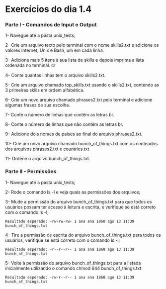 # Exercícios do dia 1.4

### Parte I - Comandos de Input e Output
1- Navegue até a pasta unix_tests;

2- Crie um arquivo texto pelo terminal com o nome skills2.txt e adicione os valores Internet, Unix e Bash, um em cada linha.

3- Adicione mais 5 itens à sua lista de skills e depois imprima a lista ordenada no terminal. 🤓

4- Conte quantas linhas tem o arquivo skills2.txt.

5- Crie um arquivo chamado top_skills.txt usando o skills2.txt, contendo as 3 primeiras skills em ordem alfabética.

6- Crie um novo arquivo chamado phrases2.txt pelo terminal e adicione algumas frases de sua escolha.

7- Conte o número de linhas que contêm as letras br.

8- Conte o número de linhas que não contêm as letras br.

9- Adicione dois nomes de países ao final do arquivo phrases2.txt.

10- Crie um novo arquivo chamado bunch_of_things.txt com os conteúdos dos arquivos phrases2.txt e countries.txt

11- Ordene o arquivo bunch_of_things.txt.

### Parte II - Permissões

1- Navegue até a pasta unix_tests;

2- Rode o comando ls -l e veja quais as permissões dos arquivos;

3- Mude a permissão do arquivo bunch_of_things.txt para que todos os usuários possam ter acesso à leitura e escrita, e verifique se está correto com o comando ls -l;

    Resultado esperado: -rw-rw-rw- 1 ana ana 1860 ago 13 11:39 bunch_of_things.txt

4- Tire a permissão de escrita do arquivo bunch_of_things.txt para todos os usuários, verifique se está correto com o comando ls -l;
    
    Resultado esperado: -r--r--r-- 1 ana ana 1860 ago 13 11:39 bunch_of_things.txt

5- Volte à permissão do arquivo bunch_of_things.txt para a listada inicialmente utilizando o comando chmod 644 bunch_of_things.txt.

    Resultado esperado: -rw-r--r-- 1 ana ana 1860 ago 13 11:39 bunch_of_things.txt